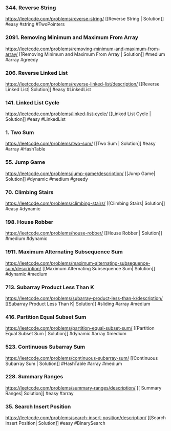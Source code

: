 

### 344. Reverse String
https://leetcode.com/problems/reverse-string/
[[Reverse String | Solution]]
#easy #string #TwoPointers

### 2091. Removing Minimum and Maximum From Array
https://leetcode.com/problems/removing-minimum-and-maximum-from-array/
[[Removing Minimum and Maximum From Array | Solution]]
#medium  #array #greedy

### 206. Reverse Linked List
https://leetcode.com/problems/reverse-linked-list/description/
[[Reverse Linked List| Solution]]
#easy #LinkedList 

### 141. Linked List Cycle
https://leetcode.com/problems/linked-list-cycle/
[[Linked List Cycle | Solution]]
#easy #LinkedList 

### 1. Two Sum
https://leetcode.com/problems/two-sum/
[[Two Sum | Solution]]
#easy #array #HashTable


### 55. Jump Game
https://leetcode.com/problems/jump-game/description/
[[Jump Game| Solution]]
#dynamic #medium #greedy 

### 70. Climbing Stairs
https://leetcode.com/problems/climbing-stairs/
[[Climbing Stairs| Solution]]
#easy #dynamic 

### 198. House Robber
https://leetcode.com/problems/house-robber/
[[House Robber | Solution]]
#medium #dynamic 

### 1911. Maximum Alternating Subsequence Sum
https://leetcode.com/problems/maximum-alternating-subsequence-sum/description/
[[Maximum Alternating Subsequence Sum| Solution]]
#dynamic #medium 

### 713. Subarray Product Less Than K
https://leetcode.com/problems/subarray-product-less-than-k/description/
[[Subarray Product Less Than K| Solution]]
#sliding #array #medium 

### 416. Partition Equal Subset Sum
https://leetcode.com/problems/partition-equal-subset-sum/
[[Partition Equal Subset Sum | Solution]]
#dynamic #array #medium 

### 523. Continuous Subarray Sum
https://leetcode.com/problems/continuous-subarray-sum/
[[Continuous Subarray Sum | Solution]]
#HashTable #array #medium 

### 228. Summary Ranges
https://leetcode.com/problems/summary-ranges/description/
[[ Summary Ranges| Solution]]
#easy #array 

### 35. Search Insert Position
https://leetcode.com/problems/search-insert-position/description/
[[Search Insert Position| Solution]]
#easy #BinarySearch